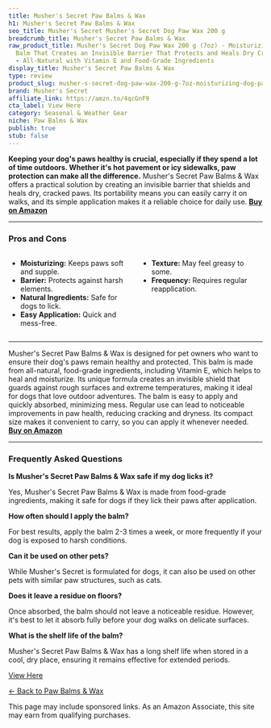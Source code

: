 ```yaml
---
title: Musher's Secret Paw Balms & Wax
h1: Musher's Secret Paw Balms & Wax
seo_title: Musher's Secret Musher's Secret Dog Paw Wax 200 g
breadcrumb_title: Musher's Secret Paw Balms & Wax
raw_product_title: Musher's Secret Dog Paw Wax 200 g (7oz) - Moisturizing Dog Paw
  Balm That Creates an Invisible Barrier That Protects and Heals Dry Cracked Paws
  - All-Natural with Vitamin E and Food-Grade Ingredients
display_title: Musher's Secret Paw Balms & Wax
type: review
product_slug: musher-s-secret-dog-paw-wax-200-g-7oz-moisturizing-dog-paw-balm-that-cr-911febc6
brand: Musher's Secret
affiliate_link: https://amzn.to/4qcGnF9
cta_label: View Here
category: Seasonal & Weather Gear
niche: Paw Balms & Wax
publish: true
stub: false
---
```


<div id="intro" class="full-width">
  <p><strong>Keeping your dog's paws healthy is crucial, especially if they spend a lot of time outdoors. Whether it's hot pavement or icy sidewalks, paw protection can make all the difference.</strong> Musher's Secret Paw Balms & Wax offers a practical solution by creating an invisible barrier that shields and heals dry, cracked paws. Its portability means you can easily carry it on walks, and its simple application makes it a reliable choice for daily use. <a href="https://amzn.to/4qcGnF9" rel="nofollow sponsored noopener" target="_blank"><strong>Buy on Amazon</strong></a></p>
</div>

<hr />
<h3 id="pros-cons">Pros and Cons</h3>
<div class="pc-grid" style="display:grid;grid-template-columns:1fr 1fr;gap:16px;">
  <ul>
    <li><strong>Moisturizing:</strong> Keeps paws soft and supple.</li>
    <li><strong>Barrier:</strong> Protects against harsh elements.</li>
    <li><strong>Natural Ingredients:</strong> Safe for dogs to lick.</li>
    <li><strong>Easy Application:</strong> Quick and mess-free.</li>
  </ul>
  <ul>
    <li><strong>Texture:</strong> May feel greasy to some.</li>
    <li><strong>Frequency:</strong> Requires regular reapplication.</li>
  </ul>
</div>
<hr />

<div class="full-width">
  <p>Musher's Secret Paw Balms & Wax is designed for pet owners who want to ensure their dog's paws remain healthy and protected. This balm is made from all-natural, food-grade ingredients, including Vitamin E, which helps to heal and moisturize. Its unique formula creates an invisible shield that guards against rough surfaces and extreme temperatures, making it ideal for dogs that love outdoor adventures. The balm is easy to apply and quickly absorbed, minimizing mess. Regular use can lead to noticeable improvements in paw health, reducing cracking and dryness. Its compact size makes it convenient to carry, so you can apply it whenever needed. <a href="https://amzn.to/4qcGnF9" rel="nofollow sponsored noopener" target="_blank"><strong>Buy on Amazon</strong></a></p>
</div>

<hr />
<h3 id="faqs">Frequently Asked Questions</h3>

<p><strong>Is Musher's Secret Paw Balms & Wax safe if my dog licks it?</strong></p>
<p>Yes, Musher's Secret Paw Balms & Wax is made from food-grade ingredients, making it safe for dogs if they lick their paws after application.</p>

<p><strong>How often should I apply the balm?</strong></p>
<p>For best results, apply the balm 2-3 times a week, or more frequently if your dog is exposed to harsh conditions.</p>

<p><strong>Can it be used on other pets?</strong></p>
<p>While Musher's Secret is formulated for dogs, it can also be used on other pets with similar paw structures, such as cats.</p>

<p><strong>Does it leave a residue on floors?</strong></p>
<p>Once absorbed, the balm should not leave a noticeable residue. However, it's best to let it absorb fully before your dog walks on delicate surfaces.</p>

<p><strong>What is the shelf life of the balm?</strong></p>
<p>Musher's Secret Paw Balms & Wax has a long shelf life when stored in a cool, dry place, ensuring it remains effective for extended periods.</p>
<p><a class="btn" href="https://amzn.to/4qcGnF9" target="_blank" rel="nofollow sponsored noopener">View Here</a></p>
<p><a href="/roundups/seasonal-weather-gear/paw-balms-wax/">← Back to Paw Balms & Wax</a></p>
<aside class="disclosure">This page may include sponsored links. As an Amazon Associate, this site may earn from qualifying purchases.</aside>
